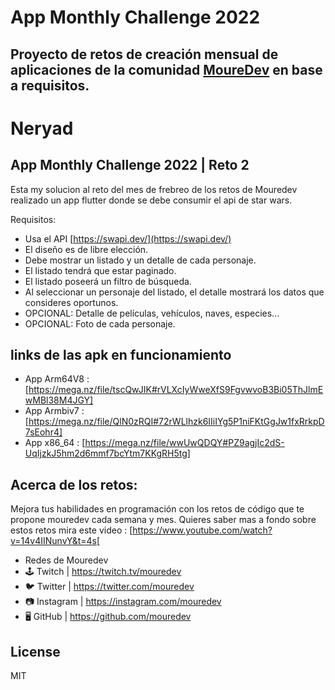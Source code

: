 # App Monthly Challenge 2022
## Proyecto de retos de creación mensual de aplicaciones de la comunidad **[MoureDev](https://moure.dev)** en base a requisitos.

# Neryad
##  App Monthly Challenge 2022 | Reto 2 



Esta my solucion al reto del mes de frebreo de los retos de Mouredev realizado un app flutter donde se debe consumir el api de star wars.


Requisitos:

* Usa el API [https://swapi.dev/](https://swapi.dev/)
* El diseño es de libre elección.
* Debe mostrar un listado y un detalle de cada personaje.
* El listado tendrá que estar paginado.
* El listado poseerá un filtro de búsqueda.
* Al seleccionar un personaje del listado, el detalle mostrará los datos que consideres oportunos.
* OPCIONAL: Detalle de películas, vehículos, naves, especies...
* OPCIONAL: Foto de cada personaje.


## links de las apk en funcionamiento

- App Arm64V8 : [https://mega.nz/file/tscQwJIK#rVLXcIyWweXfS9FgvwvoB3Bi05ThJlmEwMBl38M4JGY]
- App Armbiv7 : [https://mega.nz/file/QlN0zRQI#72rWLlhzk6IIiIYg5P1niFKtGgJw1fxRrkpD7sEohr4]
- App x86_64 : [https://mega.nz/file/wwUwQDQY#PZ9agjIc2dS-UqIjzkJ5hm2d6mmf7bcYtm7KKgRH5tg]


## Acerca de los retos:

Mejora tus habilidades en programación con los retos de código que te propone mouredev cada semana y mes. Quieres saber mas a fondo sobre estos retos mira este video : [https://www.youtube.com/watch?v=14v4IINunvY&t=4s[


- Redes de Mouredev
- 🕹 Twitch | https://twitch.tv/mouredev
- 🐦 Twitter | https://twitter.com/mouredev
- 📷 Instagram | https://instagram.com/mouredev
- 🖥 GitHub | https://github.com/mouredev



## License

MIT

